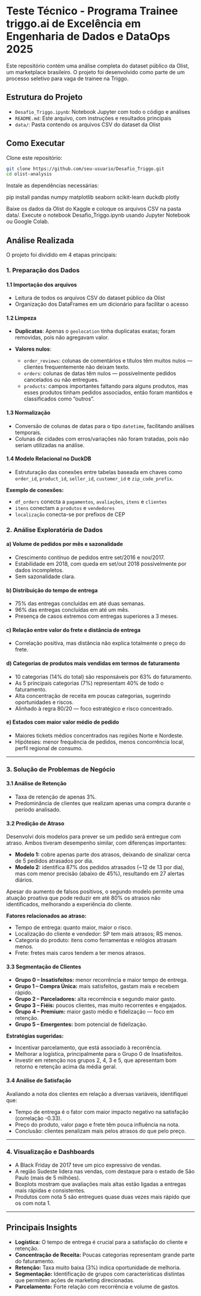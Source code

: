 # Teste Técnico - Programa Trainee triggo.ai de Excelência em Engenharia de Dados e DataOps 2025

Este repositório contém uma análise completa do dataset público da Olist, um marketplace brasileiro. O projeto foi desenvolvido como parte de um processo seletivo para vaga de trainee na Triggo.

## Estrutura do Projeto

- `Desafio_Triggo.ipynb`: Notebook Jupyter com todo o código e análises
- `README.md`: Este arquivo, com instruções e resultados principais
- `data/`: Pasta contendo os arquivos CSV do dataset da Olist

## Como Executar

Clone este repositório:

```bash
git clone https://github.com/seu-usuario/Desafio_Triggo.git
cd olist-analysis
```
Instale as dependências necessárias:

pip install pandas numpy matplotlib seaborn scikit-learn duckdb plotly

Baixe os dados da Olist do Kaggle e coloque os arquivos CSV na pasta data/.
Execute o notebook Desafio_Triggo.ipynb usando Jupyter Notebook ou Google Colab.

## Análise Realizada

O projeto foi dividido em 4 etapas principais:

### 1. Preparação dos Dados

#### 1.1 Importação dos arquivos

- Leitura de todos os arquivos CSV do dataset público da Olist  
- Organização dos DataFrames em um dicionário para facilitar o acesso

#### 1.2 Limpeza

- **Duplicatas**: Apenas o `geolocation` tinha duplicatas exatas; foram removidas, pois não agregavam valor.

- **Valores nulos**:
  - `order_reviews`: colunas de comentários e títulos têm muitos nulos — clientes frequentemente não deixam texto.
  - `orders`: colunas de datas têm nulos — possivelmente pedidos cancelados ou não entregues.
  - `products`: campos importantes faltando para alguns produtos, mas esses produtos tinham pedidos associados, então foram mantidos e classificados como “outros”.

#### 1.3 Normalização

- Conversão de colunas de datas para o tipo `datetime`, facilitando análises temporais.
- Colunas de cidades com erros/variações não foram tratadas, pois não seriam utilizadas na análise.

#### 1.4 Modelo Relacional no DuckDB

- Estruturação das conexões entre tabelas baseada em chaves como `order_id`, `product_id`, `seller_id`, `customer_id` e `zip_code_prefix`.

**Exemplo de conexões:**
- `df_orders` conecta a `pagamentos`, `avaliações`, `itens` e `clientes`
- `itens` conectam a `produtos` e `vendedores`
- `localização` conecta-se por prefixos de CEP


### 2. Análise Exploratória de Dados

#### a) Volume de pedidos por mês e sazonalidade

- Crescimento contínuo de pedidos entre set/2016 e nov/2017.
- Estabilidade em 2018, com queda em set/out 2018 possivelmente por dados incompletos.
- Sem sazonalidade clara.

#### b) Distribuição do tempo de entrega

- 75% das entregas concluídas em até duas semanas.
- 96% das entregas concluídas em até um mês.
- Presença de casos extremos com entregas superiores a 3 meses.

#### c) Relação entre valor do frete e distância de entrega

- Correlação positiva, mas distância não explica totalmente o preço do frete.

#### d) Categorias de produtos mais vendidas em termos de faturamento

- 10 categorias (14% do total) são responsáveis por 63% do faturamento.
- As 5 principais categorias (7%) representam 40% de todo o faturamento.
- Alta concentração de receita em poucas categorias, sugerindo oportunidades e riscos.
- Alinhado à regra 80/20 — foco estratégico e risco concentrado.

#### e) Estados com maior valor médio de pedido

- Maiores tickets médios concentrados nas regiões Norte e Nordeste.
- Hipóteses: menor frequência de pedidos, menos concorrência local, perfil regional de consumo.

---

### 3. Solução de Problemas de Negócio

#### 3.1 Análise de Retenção

- Taxa de retenção de apenas 3%.
- Predominância de clientes que realizam apenas uma compra durante o período analisado.

#### 3.2 Predição de Atraso

Desenvolvi dois modelos para prever se um pedido será entregue com atraso. Ambos tiveram desempenho similar, com diferenças importantes:

- **Modelo 1:** cobre apenas parte dos atrasos, deixando de sinalizar cerca de 5 pedidos atrasados por dia.
- **Modelo 2:** identifica 87% dos pedidos atrasados (~12 de 13 por dia), mas com menor precisão (abaixo de 45%), resultando em 27 alertas diários.

Apesar do aumento de falsos positivos, o segundo modelo permite uma atuação proativa que pode reduzir em até 80% os atrasos não identificados, melhorando a experiência do cliente.

**Fatores relacionados ao atraso:**

- Tempo de entrega: quanto maior, maior o risco.
- Localização do cliente e vendedor: SP tem mais atrasos; RS menos.
- Categoria do produto: itens como ferramentas e relógios atrasam menos.
- Frete: fretes mais caros tendem a ter menos atrasos.

#### 3.3 Segmentação de Clientes

- **Grupo 0 – Insatisfeitos:** menor recorrência e maior tempo de entrega.
- **Grupo 1 – Compra Única:** mais satisfeitos, gastam mais e recebem rápido.
- **Grupo 2 – Parceladores:** alta recorrência e segundo maior gasto.
- **Grupo 3 – Fiéis:** poucos clientes, mas muito recorrentes e engajados.
- **Grupo 4 – Premium:** maior gasto médio e fidelização — foco em retenção.
- **Grupo 5 – Emergentes:** bom potencial de fidelização.

**Estratégias sugeridas:**

- Incentivar parcelamento, que está associado à recorrência.
- Melhorar a logística, principalmente para o Grupo 0 de Insatisfeitos.
- Investir em retenção nos grupos 2, 4, 3 e 5, que apresentam bom retorno e retenção acima da média geral.

#### 3.4 Análise de Satisfação

Avaliando a nota dos clientes em relação a diversas variáveis, identifiquei que:

- Tempo de entrega é o fator com maior impacto negativo na satisfação (correlação -0.33).
- Preço do produto, valor pago e frete têm pouca influência na nota.
- Conclusão: clientes penalizam mais pelos atrasos do que pelo preço.

---

### 4. Visualização e Dashboards

- A Black Friday de 2017 teve um pico expressivo de vendas.
- A região Sudeste lidera nas vendas, com destaque para o estado de São Paulo (mais de 5 milhões).
- Boxplots mostram que avaliações mais altas estão ligadas a entregas mais rápidas e consistentes.
- Produtos com nota 5 são entregues quase duas vezes mais rápido que os com nota 1.

---

## Principais Insights

- **Logística:** O tempo de entrega é crucial para a satisfação do cliente e retenção.
- **Concentração de Receita:** Poucas categorias representam grande parte do faturamento.
- **Retenção:** Taxa muito baixa (3%) indica oportunidade de melhoria.
- **Segmentação:** Identificação de grupos com características distintas que permitem ações de marketing direcionadas.
- **Parcelamento:** Forte relação com recorrência e volume de gastos.
